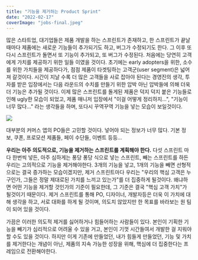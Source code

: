 ```yaml
---
title: "기능을 제거하는 Product Sprint"
date: "2022-02-17"
coverImage: "jobs-final.jpeg"
---
```


많은 스타트업, 대기업들은 제품 개발을 하는 스프린트가 존재하고, 한 스프린트가 끝날때마다 제품에는 새로운 기능들이 추가되기도 하고, 버그가 수정되기도 한다. 그 이후 또다시 스프린트가 돌면서 또 기능이 추가되고, 또 버그가 수정된다. 처음에는 당연히 고객에게 가치를 제공하기 위한 일들 이였을 것이다. 초기에는 early adopters을 위한, 소수를 위한 가치들을 제공하다가, 점점 제품이 타겟팅하는 고객군(user segment)은 넓어져 갈것이다. 시간이 지날 수록 더 많은 고객들을 사로 잡아야 된다는 경영진의 생각, 투자를 받은 입장에서는 다음 라운드의 수치를 만들기 위한 압박 아닌 압박들에 의해 더욱더 기능은 추가될 것이다. 이제 많은 스프린트를 돌게된 제품은 덕지 덕지 붙은 기능들로 인해 ugly한 모습이 되었고, 제품 매니저 입장에서 "이걸 어떻게 정리하지...", "기능이 너무 많다..." 라는 생각들을 하며, 또다시 꾸역꾸역 기능을 넣는 모습이 보일것이다.

[![](https://hwansookim.files.wordpress.com/2022/02/img_5418.jpg?w=505)](https://hwansookim.files.wordpress.com/2022/02/img_5418.jpg)

대부분의 커머스 앱의 PO들은 고민할 것이다. 넣어야 되는 정보가 너무 많다. 기본 정보, 쿠폰, 프로모션 제품들, 페이 수단들, 이벤트 등등...

**우리는 아주 의도적으로, 기능을 제거하는 스프린트를 계획해야 한다.** 다섯 스프린트 마다 한번씩 넣든, 아주 심하게는 퐁당 퐁당 식으로 넣는 스프린트, 빼는 스프린트를 하든 우리는 고의적으로 기능을 제거해야한다. 3개의 기능을 넣고, 1개의 기능을 빼면 선형적으로는 결국 증가하는 모습이겠지만, 제거 스프린트마다 우리는 "우리의 핵심 고객은 누구인가, 그들은 정말 제대로된 가치를 느끼고 있는가"를 더 집중하게 될것이다. 왜냐하면 어떤 기능을 제거할 것인가의 기준이 필요한데, 그 기준은 결국 "핵심 고객 가치"가 될것이기 때문이다. 제거 스프린트를 통해 PO, 디자이너, 개발자등은 더욱 이 가치에 대해 생각을 하고, 서로 대화를 하게 될 것이며, 의도치 않았지만 한 목표를 바라보는 원 팀이 되어 있을 것이다.

가끔은 이러한 의도적 제거를 싫어하거나 힘들어하는 사람들이 있다. 본인이 기획한 기능을 빼기가 심리적으로 어려울 수 있을 거고, 본인이 기껏 시간들여서 개발한 걸 지워야할 수도 있을 것이다. 하지만 이게 기존에 만들었던, 내가 힘들게 만들었던, 기능 및 가치를 제거한다는 개념이 아닌, 제품의 지속 가능한 성장을 위해, 핵심에 더 집중한다는 프레임으로 전환해야한다.

